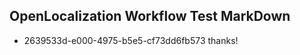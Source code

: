 ## OpenLocalization Workflow Test MarkDown
* 2639533d-e000-4975-b5e5-cf73dd6fb573 thanks!

<!--HONumber=Aug16_HO4-->


